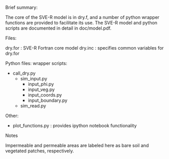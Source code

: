 Brief summary:

The core of the SVE-R model is in dry.f, and a number of python wrapper functions are provided to facilitate its use.  The SVE-R model and python scripts are documented in detail in doc/model.pdf.

Files:

dry.for  : SVE-R Fortran core model
dry.inc  : specifies common variables for dry.for


Python files:
wrapper scripts:
* call\_dry.py
   * sim\_input.py
      * input\_phi.py
      * input\_veg.py
      * input\_coords.py
      * input\_boundary.py
   * sim\_read.py


Other:
- plot\_functions.py  : provides ipython notebook functionality




Notes

Impermeable and permeable areas are labeled here as bare soil and vegetated patches, respectively.

